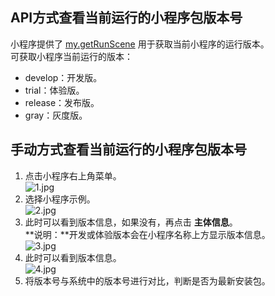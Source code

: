 ## API方式查看当前运行的小程序包版本号
小程序提供了 [my.getRunScene](https://opendocs.alipay.com/mini/api/runscene) 用于获取当前小程序的运行版本。<br />可获取小程序当前运行的版本：

- develop：开发版。
- trial：体验版。
- release：发布版。
- gray：灰度版。 

## 手动方式查看当前运行的小程序包版本号

1. 点击小程序右上角菜单。<br />![1.jpg](https://cdn.nlark.com/yuque/0/2022/jpeg/179989/1668073919241-b8c98529-d9ef-4c65-9d8e-721346b475e3.jpeg#align=left&display=inline&height=681&margin=%5Bobject%20Object%5D&name=1.jpg&originHeight=681&originWidth=323&size=45955&status=done&style=none&width=323)
2. 选择小程序示例。<br />![2.jpg](https://cdn.nlark.com/yuque/0/2022/jpeg/179989/1668073933218-ddf57460-b313-4948-b249-74300ca94e97.jpeg#align=left&display=inline&height=679&margin=%5Bobject%20Object%5D&name=2.jpg&originHeight=679&originWidth=322&size=40434&status=done&style=none&width=322)
3. 此时可以看到版本信息，如果没有，再点击 **主体信息**。<br />**说明：**开发或体验版本会在小程序名称上方显示版本信息。<br />![3.jpg](https://cdn.nlark.com/yuque/0/2022/jpeg/179989/1668073953877-d0d4488d-bb94-416f-b16b-10cdf61445d6.jpeg#align=left&display=inline&height=680&margin=%5Bobject%20Object%5D&name=3.jpg&originHeight=680&originWidth=324&size=34786&status=done&style=none&width=324)
4. 此时可以看到版本信息。<br />![4.jpg](https://cdn.nlark.com/yuque/0/2022/jpeg/179989/1668074041745-ec9cf9f7-1197-445d-992a-b9782f4089d7.jpeg#align=left&display=inline&height=681&margin=%5Bobject%20Object%5D&name=4.jpg&originHeight=681&originWidth=323&size=52878&status=done&style=stroke&width=323)
5. 将版本号与系统中的版本号进行对比，判断是否为最新安装包。
